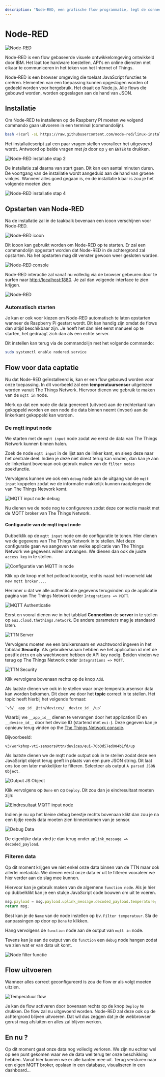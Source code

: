 ```yaml
---
description: "Node-RED, een grafische flow programmatie, legt de connectie tussen The Things Network en onze MQTT broker."
---
```


# Node-RED

![Node-RED](./img/node-red-hero.png)

Node-RED is een flow gebaseerde visuele ontwikkelomgeving ontwikkeld door IBM. Het laat toe hardware toestellen, API's en online diensten met elkaar te communiceren in het teken van het Internet of Things.

Node-RED is een browser omgeving die toelaat JavaScript functies te creëren. Elementen van een toepassing kunnen opgeslagen worden of gedeeld worden voor hergebruik. Het draait op Node.js. Alle flows die gebouwd worden, worden opgeslagen aan de hand van JSON.

## Installatie

<!-- [https://nodered.org/docs/hardware/raspberrypi](https://nodered.org/docs/hardware/raspberrypi) -->
Om Node-RED te installeren op de Raspberry PI moeten we volgend commando gaan uitvoeren in een terminal (commandolijn).

```bash
bash <(curl -sL https://raw.githubusercontent.com/node-red/linux-installers/master/deb/update-nodejs-and-nodered)
```

Het installatiescript zal een paar vragen stellen vooralleer het uitgevoerd wordt. Antwoord op beide vragen met *ja* door op `y` en `ENTER` te drukken.

![Node-RED installatie stap 2](./img/node-red-installation-step2.png)

De installatie zal daarna van start gaan. Dit kan een aantal minuten duren. De voortgang van de installatie wordt aangeduid aan de hand van groene vinkjes. Wanneer alles goed gegaan is, en de installatie klaar is zou je het volgende moeten zien:

![Node-RED installatie stap 4](./img/node-red-installation-step4.png)

## Opstarten van Node-RED

Na de installatie zal in de taakbalk bovenaan een icoon verschijnen voor Node-RED.

![Node-RED icoon](./img/node-red-icon.png)

Dit icoon kan gebruikt worden om Node-RED op te starten. Er zal een commandolijn opgestart worden dat Node-RED in de achtergrond zal opstarten. Na het opstarten mag dit venster gewoon weer gesloten worden.

![Node-RED console](./img/node-red-console.png)

Node-RED interactie zal vanaf nu volledig via de browser gebeuren door te surfen naar [http://localhost:1880](http://localhost:1880). Je zal dan volgende interface te zien krijgen.

![Node-RED](./img/node-red.png)

### Automatisch starten

Je kan er ook voor kiezen om Node-RED automatisch te laten opstarten wanneer de Raspberry Pi gestart wordt. Dit kan handig zijn omdat de flows dan altijd beschikbaar zijn. Je hoeft het dan niet eerst manueel op te starten, het gedraagt zich dan als een echte server.

Dit instellen kan terug via de commandolijn met het volgende commando:

```bash
sudo systemctl enable nodered.service
```

<!-- https://www.thethingsnetwork.org/docs/applications/nodered/quick-start.html -->

## Flow voor data captatie

Nu dat Node-RED geïnstalleerd is, kan er een flow gebouwd worden voor onze toepassing. In dit voorbeeld zal een **temperatuursensor** uitgelezen worden vanuit The Things Network. Hiervoor dienen we gebruik te maken van de `mqtt in` node.

Merk op dat een node die data genereert (uitvoer) aan de rechterkant kan gekoppeld worden en een node die data binnen neemt (invoer) aan de linkerkant gekoppeld kan worden.

### De mqtt input node

We starten met de `mqtt input` node zodat we eerst de data van The Things Network kunnen binnen halen.

Zoek de node `mqtt input` in de lijst aan de linker kant, en sleep deze naar het centrale deel. Indien je deze niet direct terug kan vinden, dan kan je aan de linkerkant bovenaan ook gebruik maken van de `filter nodes` zoekfunctie.

Vervolgens kunnen we ook een `debug` node aan de uitgang van de `mqtt input` koppelen zodat we de informatie makkelijk kunnen raadplegen die van The Things Network komt.

![MQTT input node debug](./img/ttn-input-debug.png)

Nu dienen we de node nog te configureren zodat deze connectie maakt met de MQTT broker van The Things Network.

#### Configuratie van de mqtt input node

Dubbelklik op de `mqtt input` node om de configuratie te tonen. Hier dienen we de gegevens van The Things Network in te stellen. Met deze configuratie gaan we aangeven van welke applicatie van The Things Network we gegevens willen ontvangen. We dienen dan ook de juiste `access key` in te stellen.

![Configuratie van MQTT in node](./img/mqtt-in-node-config.png)

Klik op de knop met het potlood icoontje, rechts naast het invoerveld `Add new mqtt broker...`.

Herinner u dat we alle authenticatie gegevens terugvinden op de applicatie pagina van The Things Network onder `Integrations => MQTT`.

![MQTT Authenticatie](./img/mqtt_auth.png)

Eerst en vooral dienen we in het tabblad **Connection** de **server** in te stellen op `eu1.cloud.thethings.network`. De andere parameters mag je standaard laten.

![TTN Server](./img/node-red-ttn-server.png)

Vervolgens moeten we een bruikersnaam en wachtwoord ingeven in het tabblad **Security**. Als gebruikersnaam hebben we het application id met de postfix `@ttn` en als wachtwoord hebben de API key nodig. Beiden vinden we terug op The Things Network onder `Integrations => MQTT`.

![TTN Security](./img/node-red-ttn-security.png)

Klik vervolgens bovenaan rechts op de knop `Add`.

Als laatste dienen we ook in te stellen waar onze temperatuursensor data kan worden bekomen. Dit doen we door het **topic** correct in te stellen. Het topic heeft hierbij het volgende formaat:

```text
`v3/__app_id__@ttn/devices/__device_id__/up`
```

Waarbij we `__app_id__` dienen te vervangen door het application ID en `__device_id__` door het device ID (startend met `eui-`). Deze gegeven kan je opnieuw terug vinden op the [The Things Network console](https://eu1.cloud.thethings.network/console/applications).

Bijvoorbeeld:

```text
v3/workshop-vti-sensors@ttn/devices/eui-70b3d57ed004b1fd/up
```

Als laatste dienen we de mqtt node output ook in te stellen zodat deze een JavaScript object terug geeft in plaats van een pure JSON string. Dit laat ons toe om later makkelijker te filteren. Selecteer als output `A parsed JSON Object`.

![Output JS Object](./img/ttn-topic-output-json-object.png)

Klik vervolgens op `Done` en op `Deploy`. Dit zou dan je eindresultaat moeten zijn:

![Eindresultaat MQTT input node](./img/ttn-input-node-done.png)

Indien je nu op het kleine debug beestje rechts bovenaan klikt dan zou je na een tijdje reeds data moeten zien binnenkomen van je sensor.

![Debug Data](./img/debug-input-node.png)

De eigenlijke data vind je dan terug onder `uplink_message => decoded_payload`.

### Filteren data

Op dit moment krijgen we niet enkel onze data binnen van de TTN maar ook allerlei metadata. We dienen eerst onze data er uit te filteren vooraleer we hier verder aan de slag mee kunnen.

Hiervoor kan je gebruik maken van de algemene `function node`. Als je hier op dubbelklikt kan je een stukje JavaScript code bouwen om uit te voeren.

```js
msg.payload = msg.payload.uplink_message.decoded_payload.temperature;
return msg;
```

Best kan je de `Name` van de node instellen op bv. `Filter temperatuur`. Sla de aanpassingen op door op `Done` te klikken.

Hang vervolgens de `function` node aan de output van `mqtt in` node.

Tevens kan je aan de output van de `function` een `debug` node hangen zodat we zien wat er van data uit komt.

![Node filter functie](./img/node-filter-function.png)

## Flow uitvoeren

Wanneer alles correct geconfigureerd is zou de flow er als volgt moeten uitzien.

![Temperatuur flow](./img/temperature_from_ttn.png)

Je kan de flow activeren door bovenaan rechts op de knop `Deploy` te drukken. De flow zal nu uitgevoerd worden. Node-RED zal deze ook op de achtergrond blijven uitvoeren. Dat wil dus zeggen dat je de webbrowser gerust mag afsluiten en alles zal blijven werken.

## En nu ?

Op dit moment gaat onze data nog volledig verloren. We zijn nu echter wel op een punt gekomen waar we de data wel terug ter onze beschikking hebben. Vanaf hier kunnen we er alle kanten mee uit. Terug versturen naar een eigen MQTT broker, opslaan in een database, visualiseren in een dashboard...
